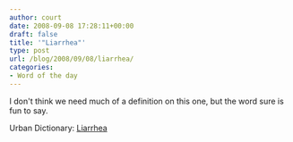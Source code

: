 ```yaml
---
author: court
date: 2008-09-08 17:28:11+00:00
draft: false
title: '"Liarrhea"'
type: post
url: /blog/2008/09/08/liarrhea/
categories:
- Word of the day
---
```


I don't think we need much of a definition on this one, but the word sure is fun to say.

Urban Dictionary: [Liarrhea](http://www.urbandictionary.com/define.php?term=liarhea)
